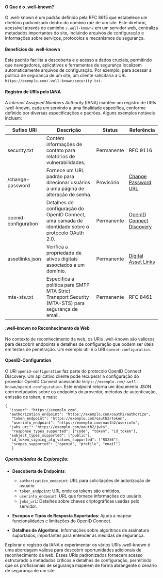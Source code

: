 #### O Que é o .well-known?

O .well-known é um padrão definido pela RFC 8615 que estabelece um diretório padronizado dentro do domínio raiz de um site. Este diretório, acessível através do caminho `/.well-known/` em um servidor web, centraliza metadados importantes do site, incluindo arquivos de configuração e informações sobre serviços, protocolos e mecanismos de segurança.

#### Benefícios do .well-known

Este padrão facilita a descoberta e o acesso a dados cruciais, permitindo que navegadores, aplicativos e ferramentas de segurança localizem automaticamente arquivos de configuração. Por exemplo, para acessar a política de segurança de um site, um cliente solicitaria a URL `https://exemplo.com/.well-known/security.txt`.

#### Registro de URIs pelo IANA

A *Internet Assigned Numbers Authority* (IANA) mantém um registro de URIs .well-known, cada um servindo a uma finalidade específica, conforme definido por diversas especificações e padrões. Alguns exemplos notáveis incluem:

|Sufixo URI|Descrição|Status|Referência|
|---|---|---|---|
|security.txt|Contém informações de contato para relatórios de vulnerabilidades.|Permanente|RFC 9116|
|/change-password|Fornece um URL padrão para direcionar usuários a uma página de alteração de senha.|Provisório|[Change Password URL](https://w3c.github.io/webappsec-change-password-url/#the-change-password-well-known-uri)|
|openid-configuration|Detalhes de configuração do OpenID Connect, uma camada de identidade sobre o protocolo OAuth 2.0.|Permanente|[OpenID Connect Discovery](http://openid.net/specs/openid-connect-discovery-1_0.html)|
|assetlinks.json|Verifica a propriedade de ativos digitais associados a um domínio.|Permanente|[Digital Asset Links](https://github.com/google/digitalassetlinks/blob/master/well-known/specification.md)|
|mta-sts.txt|Especifica a política para SMTP MTA Strict Transport Security (MTA-STS) para segurança de email.|Permanente|RFC 8461|

#### .well-known no Reconhecimento da Web

No contexto de reconhecimento da web, os URIs .well-known são valiosos para descobrir endpoints e detalhes de configuração que podem ser úteis em testes de penetração. Um exemplo útil é o URI `openid-configuration`.

#### OpenID-Configuration

O URI `openid-configuration` faz parte do protocolo OpenID Connect Discovery. Um aplicativo cliente pode recuperar a configuração do provedor OpenID Connect acessando `https://exemplo.com/.well-known/openid-configuration`. Este endpoint retorna um documento JSON com metadados sobre os endpoints do provedor, métodos de autenticação, emissão de token, e mais:

`{`<br>`  
"issuer": "https://exemplo.com", `<br>`  
"authorization_endpoint": "https://exemplo.com/oauth2/authorize",  `<br>`   
"token_endpoint": "https://exemplo.com/oauth2/token",  `<br>`   
"userinfo_endpoint": "https://exemplo.com/oauth2/userinfo", `<br>`  
"jwks_uri": "https://exemplo.com/oauth2/jwks",  `<br>`   
"response_types_supported": ["code", "token", "id_token"],   `<br>`  
"subject_types_supported": ["public"],   `<br>`  
"id_token_signing_alg_values_supported": ["RS256"],   `<br>`  
"scopes_supported": ["openid", "profile", "email"]`<br>`  
}`

##### Oportunidades de Exploração:

- **Descoberta de Endpoints**:
    
    - `authorization_endpoint`: URL para solicitações de autorização de usuário.
    - `token_endpoint`: URL onde os tokens são emitidos.
    - `userinfo_endpoint`: URL que fornece informações do usuário.
    - `jwks_uri`: Detalhes sobre chaves criptográficas usadas pelo servidor.
- **Escopos e Tipos de Resposta Suportados**: Ajuda a mapear funcionalidades e limitações do OpenID Connect.
    
- **Detalhes de Algoritmo**: Informações sobre algoritmos de assinatura suportados, importantes para entender as medidas de segurança.
    

Explorar o registro da IANA e experimentar os vários URIs .well-known é uma abordagem valiosa para descobrir oportunidades adicionais de reconhecimento da web. Esses URIs padronizados fornecem acesso estruturado a metadados críticos e detalhes de configuração, permitindo que os profissionais de segurança mapeiem de forma abrangente o cenário de segurança de um site.

